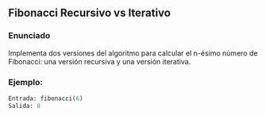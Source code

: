 ## Fibonacci Recursivo vs Iterativo

### Enunciado
Implementa dos versiones del algoritmo para calcular el n-ésimo número de Fibonacci: una versión recursiva y una versión iterativa.

### Ejemplo:
```python
Entrada: fibonacci(6)
Salida: 8